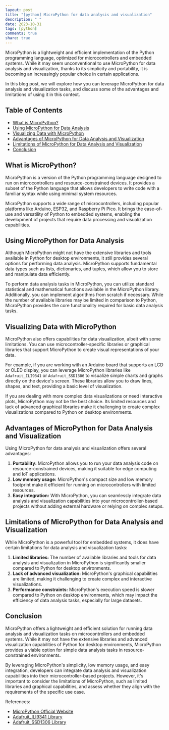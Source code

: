 ```yaml
---
layout: post
title: "[python] MicroPython for data analysis and visualization"
description: " "
date: 2023-10-31
tags: [python]
comments: true
share: true
---
```


MicroPython is a lightweight and efficient implementation of the Python programming language, optimized for microcontrollers and embedded systems. While it may seem unconventional to use MicroPython for data analysis and visualization, thanks to its simplicity and portability, it is becoming an increasingly popular choice in certain applications.

In this blog post, we will explore how you can leverage MicroPython for data analysis and visualization tasks, and discuss some of the advantages and limitations of using it in this context.

## Table of Contents
- [What is MicroPython?](#what-is-micropython)
- [Using MicroPython for Data Analysis](#using-micropython-for-data-analysis)
- [Visualizing Data with MicroPython](#visualizing-data-with-micropython)
- [Advantages of MicroPython for Data Analysis and Visualization](#advantages-of-micropython-for-data-analysis-and-visualization)
- [Limitations of MicroPython for Data Analysis and Visualization](#limitations-of-micropython-for-data-analysis-and-visualization)
- [Conclusion](#conclusion)

## What is MicroPython?

MicroPython is a version of the Python programming language designed to run on microcontrollers and resource-constrained devices. It provides a subset of the Python language that allows developers to write code with a familiar syntax while using minimal system resources.

MicroPython supports a wide range of microcontrollers, including popular platforms like Arduino, ESP32, and Raspberry Pi Pico. It brings the ease-of-use and versatility of Python to embedded systems, enabling the development of projects that require data processing and visualization capabilities.

## Using MicroPython for Data Analysis

Although MicroPython might not have the extensive libraries and tools available in Python for desktop environments, it still provides several options for performing data analysis. MicroPython supports fundamental data types such as lists, dictionaries, and tuples, which allow you to store and manipulate data efficiently.

To perform data analysis tasks in MicroPython, you can utilize standard statistical and mathematical functions available in the MicroPython library. Additionally, you can implement algorithms from scratch if necessary. While the number of available libraries may be limited in comparison to Python, MicroPython provides the core functionality required for basic data analysis tasks.

## Visualizing Data with MicroPython

MicroPython also offers capabilities for data visualization, albeit with some limitations. You can use microcontroller-specific libraries or graphical libraries that support MicroPython to create visual representations of your data.

For example, if you are working with an Arduino board that supports an LCD or OLED display, you can leverage MicroPython libraries like `Adafruit_ILI9341` or `Adafruit_SSD1306` to visualize simple charts and graphs directly on the device's screen. These libraries allow you to draw lines, shapes, and text, providing a basic level of visualization.

If you are dealing with more complex data visualizations or need interactive plots, MicroPython may not be the best choice. Its limited resources and lack of advanced graphical libraries make it challenging to create complex visualizations compared to Python on desktop environments.

## Advantages of MicroPython for Data Analysis and Visualization

Using MicroPython for data analysis and visualization offers several advantages:

1. **Portability:** MicroPython allows you to run your data analysis code on resource-constrained devices, making it suitable for edge computing and IoT applications.
2. **Low memory usage:** MicroPython's compact size and low memory footprint make it efficient for running on microcontrollers with limited resources.
3. **Easy integration:** With MicroPython, you can seamlessly integrate data analysis and visualization capabilities into your microcontroller-based projects without adding external hardware or relying on complex setups.

## Limitations of MicroPython for Data Analysis and Visualization

While MicroPython is a powerful tool for embedded systems, it does have certain limitations for data analysis and visualization tasks:

1. **Limited libraries:** The number of available libraries and tools for data analysis and visualization in MicroPython is significantly smaller compared to Python for desktop environments.
2. **Lack of advanced visualization:** MicroPython's graphical capabilities are limited, making it challenging to create complex and interactive visualizations.
3. **Performance constraints:** MicroPython's execution speed is slower compared to Python on desktop environments, which may impact the efficiency of data analysis tasks, especially for large datasets.

## Conclusion

MicroPython offers a lightweight and efficient solution for running data analysis and visualization tasks on microcontrollers and embedded systems. While it may not have the extensive libraries and advanced visualization capabilities of Python for desktop environments, MicroPython provides a viable option for simple data analysis tasks in resource-constrained environments.

By leveraging MicroPython's simplicity, low memory usage, and easy integration, developers can integrate data analysis and visualization capabilities into their microcontroller-based projects. However, it's important to consider the limitations of MicroPython, such as limited libraries and graphical capabilities, and assess whether they align with the requirements of the specific use case.

References:
- [MicroPython Official Website](https://micropython.org/)
- [Adafruit_ILI9341 Library](https://github.com/adafruit/Adafruit_ILI9341)
- [Adafruit_SSD1306 Library](https://github.com/adafruit/Adafruit_SSD1306)